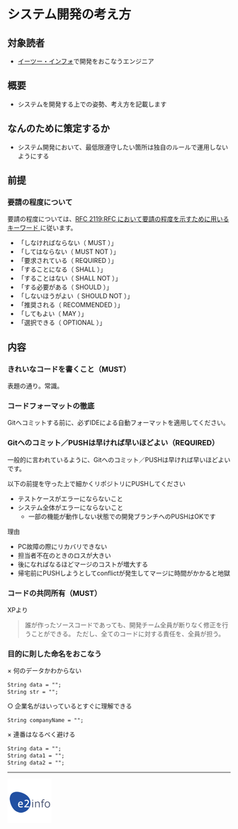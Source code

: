 # システム開発の考え方

## 対象読者

* [イーツー・インフォ](https://www.e2info.co.jp/)で開発をおこなうエンジニア

## 概要

* システムを開発する上での姿勢、考え方を記載します

## なんのために策定するか

* システム開発において、最低限遵守したい箇所は独自のルールで運用しないようにする

## 前提

### 要請の程度について

要請の程度については、[RFC 2119:RFC において要請の程度を示すために用いるキーワード ](https://www.ipa.go.jp/security/rfc/RFC2119JA.html)に従います。

* 「しなければならない（ MUST ）」
* 「してはならない（ MUST NOT ）」
* 「要求されている（ REQUIRED ）」
* 「することになる（ SHALL ）」
* 「することはない（ SHALL NOT ）」
* 「する必要がある（ SHOULD ）」
* 「しないほうがよい（ SHOULD NOT ）」
* 「推奨される（ RECOMMENDED ）」
* 「してもよい（ MAY ）」
* 「選択できる（ OPTIONAL ）」

## 内容

### きれいなコードを書くこと（MUST）

表題の通り。常識。

### コードフォーマットの徹底

Gitへコミットする前に、必ずIDEによる自動フォーマットを適用してください。

### Gitへのコミット／PUSHは早ければ早いほどよい（REQUIRED）

一般的に言われているように、Gitへのコミット／PUSHは早ければ早いほどよいです。

以下の前提を守った上で細かくリポジトリにPUSHしてください
* テストケースがエラーにならないこと
* システム全体がエラーにならないこと
    * 一部の機能が動作しない状態での開発ブランチへのPUSHはOKです

理由

* PC故障の際にリカバリできない
* 担当者不在のときのロスが大きい
* 後になればなるほどマージのコストが増大する
* 帰宅前にPUSHしようとしてconflictが発生してマージに時間がかかると地獄

### コードの共同所有（MUST）

XPより

> 誰が作ったソースコードであっても、開発チーム全員が断りなく修正を行うことができる。
> ただし、全てのコードに対する責任を、全員が担う。

### 目的に則した命名をおこなう

× 何のデータかわからない
```
String data = "";
String str = "";
```

○ 企業名がはいっているとすぐに理解できる
```
String companyName = "";
```

× 連番はなるべく避ける
```
String data = "";
String data1 = "";
String data2 = "";
```


---
    
![イーツー・インフォロゴ](https://raw.githubusercontent.com/e2info/e2info-warehouse/master/images/logo/logo100x100_transparent.png)


